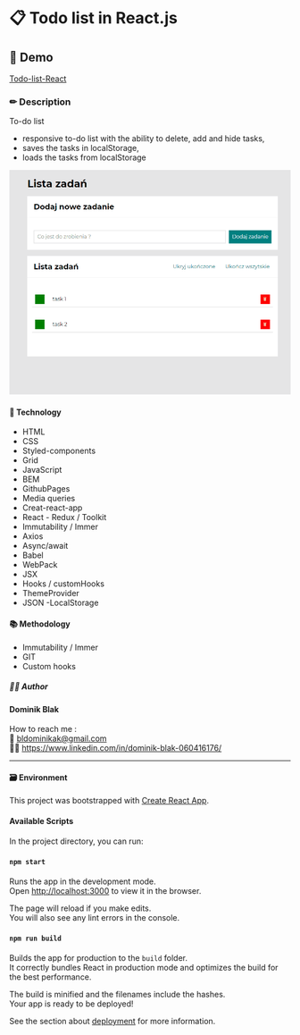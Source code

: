 # 📋 Todo list in React.js

## 🚀 Demo

[Todo-list-React](https://dominikblak.github.io/Todo-list-React/)

### ✏ Description

To-do list 
- responsive to-do list with the ability to delete, add and hide tasks,
- saves the tasks in localStorage, 
- loads the tasks from localStorage</br>

<img src="https://github.com/dominikblak/todo-list-react/blob/master/public/Animation.gif" alt="demo_todo_list">

#### 🧰 Technology

- HTML
- CSS
- Styled-components
- Grid
- JavaScript
- BEM
- GithubPages
- Media queries
- Creat-react-app
- React - Redux / Toolkit
- Immutability / Immer
- Axios
- Async/await
- Babel
- WebPack
- JSX
- Hooks / customHooks
- ThemeProvider
- JSON
 -LocalStorage

#### 📚 Methodology

- Immutability / Immer
- GIT
- Custom hooks

##### 👨‍💻 Author

#### Dominik Blak </br>

How to reach me : </br>
📧 bldominikak@gmail.com </br>
👨‍💼 https://www.linkedin.com/in/dominik-blak-060416176/

---

#### 🗃 Environment

This project was bootstrapped with [Create React App](https://github.com/facebook/create-react-app).

#### Available Scripts

In the project directory, you can run:

#### `npm start`

Runs the app in the development mode.\
Open [http://localhost:3000](http://localhost:3000) to view it in the browser.

The page will reload if you make edits.\
You will also see any lint errors in the console.

#### `npm run build`

Builds the app for production to the `build` folder.\
It correctly bundles React in production mode and optimizes the build for the best performance.

The build is minified and the filenames include the hashes.\
Your app is ready to be deployed!

See the section about [deployment](https://facebook.github.io/create-react-app/docs/deployment) for more information.
